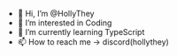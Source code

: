 - 👋 Hi, I’m @HollyThey
- 👀 I’m interested in Coding
- 🌱 I’m currently learning TypeScript
- 📫 How to reach me -> discord(hollythey)
